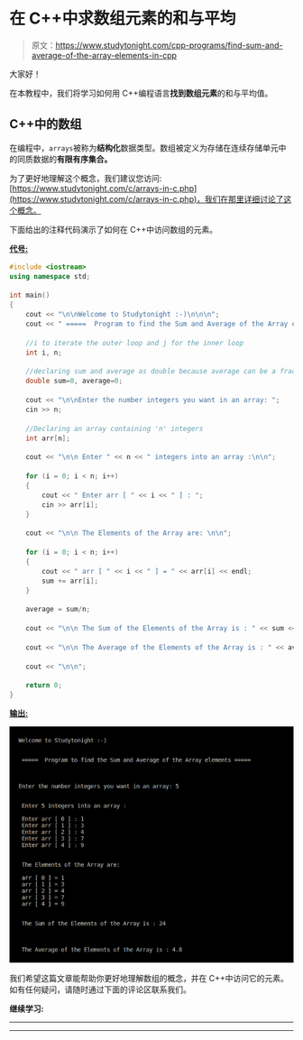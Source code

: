 # 在 C++中求数组元素的和与平均

> 原文：<https://www.studytonight.com/cpp-programs/find-sum-and-average-of-the-array-elements-in-cpp>

大家好！

在本教程中，我们将学习如何用 C++编程语言**找到数组元素**的和与平均值。

## C++中的数组

在编程中，`arrays`被称为**结构化**数据类型。数组被定义为存储在连续存储单元中的同质数据的**有限有序集合。**

为了更好地理解这个概念，我们建议您访问:[https://www.studytonight.com/c/arrays-in-c.php](https://www.studytonight.com/c/arrays-in-c.php)，我们在那里详细讨论了这个概念。

下面给出的注释代码演示了如何在 C++中访问数组的元素。

<u>**代号:**</u>

```cpp
#include <iostream>
using namespace std;

int main()
{
    cout << "\n\nWelcome to Studytonight :-)\n\n\n";
    cout << " =====  Program to find the Sum and Average of the Array elements ===== \n\n";

    //i to iterate the outer loop and j for the inner loop
    int i, n;

    //declaring sum and average as double because average can be a fractional value
    double sum=0, average=0;

    cout << "\n\nEnter the number integers you want in an array: ";
    cin >> n;

    //Declaring an array containing 'n' integers
    int arr[n];

    cout << "\n\n Enter " << n << " integers into an array :\n\n";

    for (i = 0; i < n; i++)
    {
        cout << " Enter arr [ " << i << " ] : ";
        cin >> arr[i];
    }

    cout << "\n\n The Elements of the Array are: \n\n";

    for (i = 0; i < n; i++)
    {
        cout << " arr [ " << i << " ] = " << arr[i] << endl;
        sum += arr[i];
    }

    average = sum/n;

    cout << "\n\n The Sum of the Elements of the Array is : " << sum << "\n\n";

    cout << "\n\n The Average of the Elements of the Array is : " << average << "\n\n";

    cout << "\n\n";

    return 0;
}
```

<u>**输出:**</u>

![C++ Sum and Average of array elements](img/7037596b33b7429ec64a8197d0f0b774.png)

我们希望这篇文章能帮助你更好地理解数组的概念，并在 C++中访问它的元素。如有任何疑问，请随时通过下面的评论区联系我们。

**继续学习:**

* * *

* * *